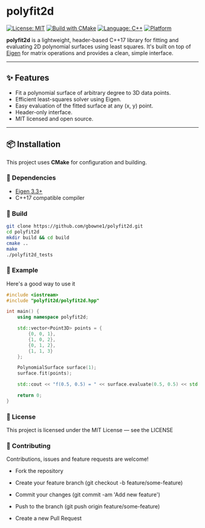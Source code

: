 # polyfit2d

[![License: MIT](https://img.shields.io/badge/License-MIT-yellow.svg)](LICENSE)
[![Build with CMake](https://img.shields.io/badge/build%20system-CMake-blue.svg)](https://cmake.org/)
[![Language: C++](https://img.shields.io/badge/language-C++17-blue.svg)](https://isocpp.org/)
[![Platform](https://img.shields.io/badge/platform-cross--platform-lightgrey.svg)](https://en.wikipedia.org/wiki/Cross-platform_software)

**polyfit2d** is a lightweight, header-based C++17 library for fitting and evaluating 2D polynomial surfaces using least squares. It's built on top of [Eigen](https://eigen.tuxfamily.org/) for matrix operations and provides a clean, simple interface.

---

## ✨ Features

- Fit a polynomial surface of arbitrary degree to 3D data points.
- Efficient least-squares solver using Eigen.
- Easy evaluation of the fitted surface at any (x, y) point.
- Header-only interface.
- MIT licensed and open source.

---

## 📦 Installation

This project uses **CMake** for configuration and building.

### 🔧 Dependencies

- [Eigen 3.3+](https://eigen.tuxfamily.org/)
- C++17 compatible compiler

### 🔨 Build

```bash
git clone https://github.com/gbowne1/polyfit2d.git
cd polyfit2d
mkdir build && cd build
cmake ..
make
./polyfit2d_tests
```

### 🧪 Example

Here's a good way to use it

```cpp
#include <iostream>
#include "polyfit2d/polyfit2d.hpp"

int main() {
    using namespace polyfit2d;

    std::vector<Point3D> points = {
        {0, 0, 1},
        {1, 0, 2},
        {0, 1, 2},
        {1, 1, 3}
    };

    PolynomialSurface surface(1);
    surface.fit(points);

    std::cout << "f(0.5, 0.5) = " << surface.evaluate(0.5, 0.5) << std::endl;

    return 0;
}
```

### 📜 License

This project is licensed under the MIT License — see the LICENSE

### 🤝 Contributing

Contributions, issues and feature requests are welcome!

- Fork the repository

- Create your feature branch (git checkout -b feature/some-feature)

- Commit your changes (git commit -am 'Add new feature')

- Push to the branch (git push origin feature/some-feature)

- Create a new Pull Request
